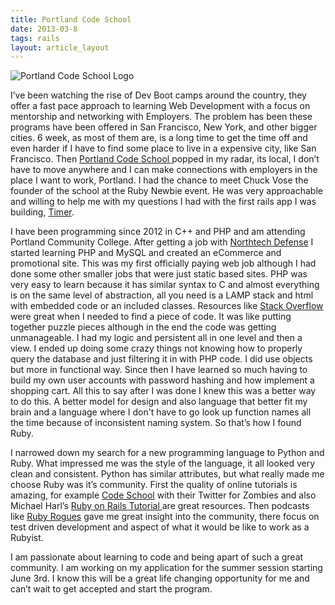 ```yaml
---
title: Portland Code School
date: 2013-03-8
tags: rails
layout: article_layout
---
```

![Portland Code School Logo](/img/blog/pcs-logo.png)

I’ve been watching the rise of Dev Boot camps around the country, they offer a fast pace approach to learning Web Development with a focus on mentorship and networking with Employers. The problem has been these programs have been offered in San Francisco, New York, and other bigger cities. 6 week, as most of them are, is a long time to get the time off and even harder if I have to find some place to live in a expensive city, like San Francisco. Then <a href="http://portlandcodeschool.com">Portland Code School </a> popped in my radar, its local, I don’t have to move anywhere and I can make connections with employers in the place I want to work, Portland. I had the chance to meet Chuck Vose the founder of the school at the Ruby Newbie event. He was very approachable and willing to help me with my questions I had with the first rails app I was building, <a href="https://github.com/ghzeisler/Timer">Timer</a>.

I have been programming since 2012 in C++ and PHP and am attending Portland Community College. After getting a job with <a href="http://northtechdefense.com">Northtech Defense</a> I started learning PHP and MySQL and created an eCommerce and promotional site. This was my first officially paying web job although I had done some other smaller jobs that were just static based sites. PHP was very easy to learn because it has similar syntax to C and almost everything is on the same level of abstraction, all you need is a LAMP stack and html with embedded code or an included classes. Resources like <a href="http://stackoverflow.com">Stack Overflow</a> were great when I needed to find a piece of code. It was like putting together puzzle pieces although in the end the code was getting unmanageable. I had my logic and persistent all in one level and then a view. I ended up doing some crazy things not knowing how to properly query the database and just filtering it in with PHP code. I did use objects but more in functional way. Since then I have learned so much having to build my own user accounts with password hashing and how implement a shopping cart. All this to say after I was done I knew this was a better way to do this. A better model for design and also language that better fit my brain and a
language where I don't have to go look up function names all the time because of inconsistent naming system. So that’s how I found Ruby.

I narrowed down my search for a new programming language to Python and Ruby. What impressed me was the style of the language, it all looked very clean and consistent. Python has similar attributes, but what really made me choose Ruby was it’s community. First the quality of online tutorials is amazing, for example <a href="http://codeschool.com">Code School</a> with their Twitter for Zombies and also Michael Harl’s <a href="http://ruby.railstutorial.org/">Ruby on Rails Tutorial </a> are great resources. Then podcasts like <a href="http://rubyrogues.com">Ruby Rogues</a> gave me great insight into the community, there focus on test driven development and aspect of what it would be like to work as a Rubyist.

I am passionate about learning to code and being apart of such a great community. I am working on my application for the summer session starting June 3rd. I know this will be a great life changing opportunity for me and can’t wait to get accepted and start the program.

